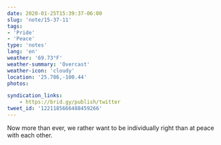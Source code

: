 ```yaml
---
date: 2020-01-25T15:39:37-06:00
slug: 'note/15-37-11'
tags:
- 'Pride'
- 'Peace'
type: 'notes'
lang: 'en'
weather: '69.73°F'
weather-summary: 'Overcast'
weather-icon: 'cloudy'
location: '25.786,-100.44'
photos:

syndication_links:
    - https://brid.gy/publish/twitter
tweet_id: '1221185666488459266'
---
```

Now more than ever, we rather want to be individually right than at peace with each other.

 